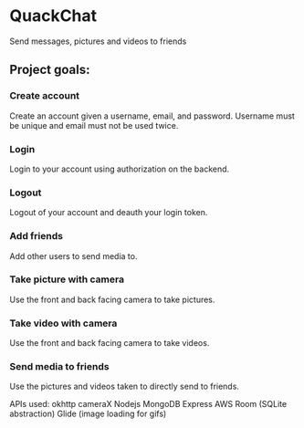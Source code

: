 # QuackChat
Send messages, pictures and videos to friends

## Project goals:
### Create account
Create an account given a username, email, and password.
Username must be unique and email must not be used twice.
### Login
Login to your account using authorization on the backend.
### Logout
Logout of your account and deauth your login token.
### Add friends
Add other users to send media to.
### Take picture with camera
Use the front and back facing camera to take pictures.
### Take video with camera
Use the front and back facing camera to take videos.
### Send media to friends
Use the pictures and videos taken to directly send to friends.


APIs used:
okhttp
cameraX
Nodejs
MongoDB
Express
AWS
Room (SQLite abstraction)
Glide (image loading for gifs)
